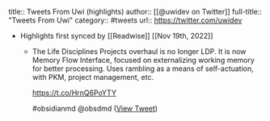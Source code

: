 title:: Tweets From Uwi (highlights)
author:: [[@uwidev on Twitter]]
full-title:: "Tweets From Uwi"
category:: #tweets
url:: https://twitter.com/uwidev

- Highlights first synced by [[Readwise]] [[Nov 19th, 2022]]
	- The Life Disciplines Projects overhaul is no longer LDP. It is now Memory Flow Interface, focused on externalizing working memory for better processing. Uses rambling as a means of self-actuation, with PKM, project management, etc.
	  
	  https://t.co/HrnQ6PoYTY
	  
	  #obsidianmd @obsdmd ([View Tweet](https://twitter.com/uwidev/status/1536206504591732736))
